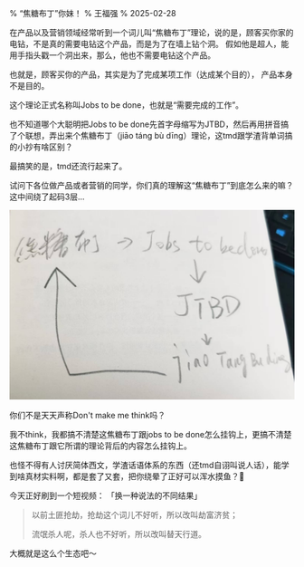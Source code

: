 % “焦糖布丁”你妹！
% 王福强
% 2025-02-28

在产品以及营销领域经常听到一个词儿叫“焦糖布丁”理论，说的是，顾客买你家的电钻，不是真的需要电钻这个产品，而是为了在墙上钻个洞。 假如他是超人，能用手指头戳一个洞出来，那么，他也不需要电钻这个产品。

也就是，顾客买你的产品，其实是为了完成某项工作（达成某个目的）， 产品本身不是目的。

这个理论正式名称叫Jobs to be done，也就是“需要完成的工作”。

也不知道哪个大聪明把Jobs to be done先首字母缩写为JTBD，然后再用拼音搞了个联想，弄出来个焦糖布丁（jiāo táng bù dīng）理论，这tmd跟学渣背单词搞的小抄有啥区别？

最搞笑的是，tmd还流行起来了。

试问下各位做产品或者营销的同学，你们真的理解这“焦糖布丁”到底怎么来的嘛？ 这中间绕了起码3层...

![](./images/jobs-to-be-done-zh.jpg)


你们不是天天声称Don't make me think吗？ 

我不think，我都搞不清楚这焦糖布丁跟jobs to be done怎么挂钩上，更搞不清楚这焦糖布丁跟它所谓的理论背后的内容怎么挂钩上。

也怪不得有人讨厌简体西文，学渣话语体系的东西（还tmd自诩叫说人话），能学到啥真材实料啊，都是套了又套，把你绕晕了正好可以浑水摸鱼？🤣

今天正好刷到一个短视频： 「换一种说法的不同结果」

> 以前土匪抢劫，抢劫这个词儿不好听，所以改叫劫富济贫；
> 
> 流氓杀人呢，杀人也不好听，所以改叫替天行道。

大概就是这么个生态吧～